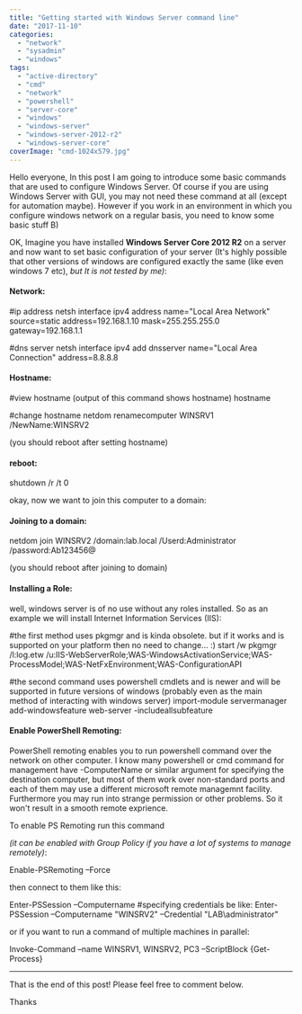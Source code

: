 ```yaml
---
title: "Getting started with Windows Server command line"
date: "2017-11-10"
categories: 
  - "network"
  - "sysadmin"
  - "windows"
tags: 
  - "active-directory"
  - "cmd"
  - "network"
  - "powershell"
  - "server-core"
  - "windows"
  - "windows-server"
  - "windows-server-2012-r2"
  - "windows-server-core"
coverImage: "cmd-1024x579.jpg"
---
```


Hello everyone, In this post I am going to introduce some basic commands that are used to configure Windows Server. Of course if you are using Windows Server with GUI, you may not need these command at all (except for automation maybe). However if you work in an environment in which you configure windows network on a regular basis, you need to know some basic stuff B)

OK, Imagine you have installed **Windows Server Core 2012 R2** on a server and now want to set basic configuration of your server (It's highly possible that other versions of windows are configured exactly the same (like even windows 7 etc), _but It is not tested by me)_:

#### Network:

#ip address
netsh interface ipv4 address name="Local Area Network" source=static address=192.168.1.10 mask=255.255.255.0 gateway=192.168.1.1

#dns server
netsh interface ipv4 add dnsserver name="Local Area Connection" address=8.8.8.8

#### Hostname:

#view hostname (output of this command shows hostname)
hostname

#change hostname
netdom renamecomputer WINSRV1 /NewName:WINSRV2

(you should reboot after setting hostname)

#### reboot:

shutdown /r /t 0

okay, now we want to join this computer to a domain:

#### Joining to a domain:

netdom join WINSRV2 /domain:lab.local /Userd:Administrator /password:Ab123456@

(you should reboot after joining to domain)

#### Installing a Role:

well, windows server is of no use without any roles installed. So as an example we will install Internet Information Services (IIS):

#the first method uses pkgmgr and is kinda obsolete. but if it works and is supported on your platform then no need to change... :)
start /w pkgmgr /l:log.etw /u:IIS-WebServerRole;WAS-WindowsActivationService;WAS-ProcessModel;WAS-NetFxEnvironment;WAS-ConfigurationAPI

#the second command uses powershell cmdlets and is newer and will be supported in future versions of windows (probably even as the main method of interacting with windows server)
import-module servermanager
add-windowsfeature web-server -includeallsubfeature

#### Enable PowerShell Remoting:

PowerShell remoting enables you to run powershell command over the network on other computer. I know many powershell or cmd command for management have -ComputerName or similar argument for specifying the destination computer, but most of them work over non-standard ports and each of them may use a different microsoft remote managemnt facility. Furthermore you may run into strange permission or other problems. So it won't result in a smooth remote exprience.

To enable PS Remoting run this command

_(it can be enabled with Group Policy if you have a lot of systems to manage remotely)_:

Enable-PSRemoting –Force

then connect to them like this:

Enter-PSSession –Computername
#specifying credentials be like:
Enter-PSSession –Computername "WINSRV2" –Credential "LAB\\administrator"

or if you want to run a command of multiple machines in parallel:

Invoke-Command –name WINSRV1, WINSRV2, PC3 –ScriptBlock {Get-Process}

* * *

That is the end of this post! Please feel free to comment below.

Thanks
